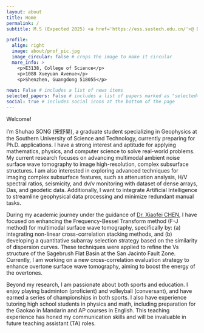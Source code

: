 ```yaml
---
layout: about
title: Home
permalink: /
subtitle: M.S (Expected 2025) <a href='https://ess.sustech.edu.cn/'>@ Department of Earth and Space Sciences</a>. , Southern University of Science and Technology (SUSTech)

profile:
  align: right
  image: about/prof_pic.jpg
  image_circular: false # crops the image to make it circular
  more_info: >
    <p>E3138, College of Science</p>
    <p>1088 Xueyuan Avenue</p>
    <p>Shenzhen, Guangdong 518055</p>

news: False # includes a list of news items
selected_papers: False # includes a list of papers marked as "selected={true}"
social: true # includes social icons at the bottom of the page
---
```


Welcome! 

I’m Shuhao SONG (宋舒昊), a graduate student specializing in Geophysics at the Southern University of Science and Technology, currently preparing for Ph.D. applications. I have a strong interest and aptitude for applying mathematics, physics, and computer science to solve real-world problems. My current research focuses on advancing multimodal ambient noise surface wave tomography to image high-resolution, complex subsurface structures. I am also interested in exploring advanced techniques for imaging complex subsurface features, such as attenuation analysis, H/V spectral ratios, seismicity, and dv/v monitoring with dataset of dense arrays, Das, and geodetic data. Additionally, I want to integrate Artificial Intelligence to streamline geophysical data processing and minimize redundant manual tasks.

During my academic journey under the guidance of <a href='https://www.sustech.edu.cn/en/faculties/chenxiaofei.html'>Dr. Xiaofei CHEN</a>, I have focused on enhancing the Frequency-Bessel Transform method (F-J method) for multimodal surface wave tomography, specifically by: (a) integrating non-linear cross-correlation stacking methods, and (b) developing a quantitative subarray selection strategy based on the similarity of dispersion curves. These techniques were applied to refine the Vs structure of the Sagebrush Flat Basin at the San Jacinto Fault Zone. Currently, I am working on a new cross-correlation evaluation strategy to enhance overtone surface wave tomography, aiming to boost the energy of the overtones.

Beyond my research, I am passionate about both sports and education. I enjoy playing badminton (proficient) and volleyball (conversant), and have earned a series of championships in both sports. I also have experience tutoring high school students in physics and math, including preparation for the Gaokao in Mandarin and AP courses in English. This teaching experience has honed my communication skills and will be invaluable in future teaching assistant (TA) roles.
